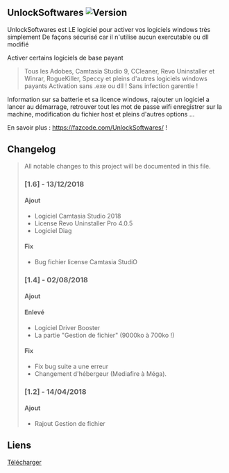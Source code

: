 ## UnlockSoftwares ![Version](https://img.shields.io/badge/Version-1.6-red.svg)

UnlockSoftwares est LE logiciel pour activer vos logiciels windows très simplement
De façons sécurisé car il n'utilise aucun exercutable ou dll modifié

Activer certains logiciels de base payant
> Tous les Adobes, Camtasia Studio 9, CCleaner, Revo Uninstaller et Winrar, RogueKiller, Speccy 
> et pleins d'autres logiciels windows payants
Activation sans .exe ou dll ! Sans infection garentie !


Information sur sa batterie et sa licence windows, rajouter un logiciel a lancer au démarrage, retrouver tout les mot de passe wifi enregistrer sur la machine, modification du fichier host et pleins d'autres options ...



En savoir plus : https://fazcode.com/UnlockSoftwares/ !


















## Changelog
>
>All notable changes to this project will be documented in this file.
>
>### [1.6] - 13/12/2018
>
>#### Ajout
>
>- Logiciel Camtasia Studio 2018
>- License Revo Uninstaller Pro 4.0.5
>- Logiciel Diag
>
>#### Fix
>
>
>- Bug fichier license Camtasia StudiO
>
>
>### [1.4] - 02/08/2018
>
>#### Ajout
>
>
>
>#### Enlevé
>
>- Logiciel Driver Booster
>- La partie "Gestion de fichier" (9000ko à 700ko !)
>
>#### Fix
>
>- Fix bug suite a une erreur
>- Changement d'hébergeur (Mediafire à Méga).
>
>
>
>### [1.2] - 14/04/2018
>
>#### Ajout
>
>- Rajout Gestion de fichier
>


## Liens

[Télécharger](https://fazcode.com/UnlockSoftwares/)
